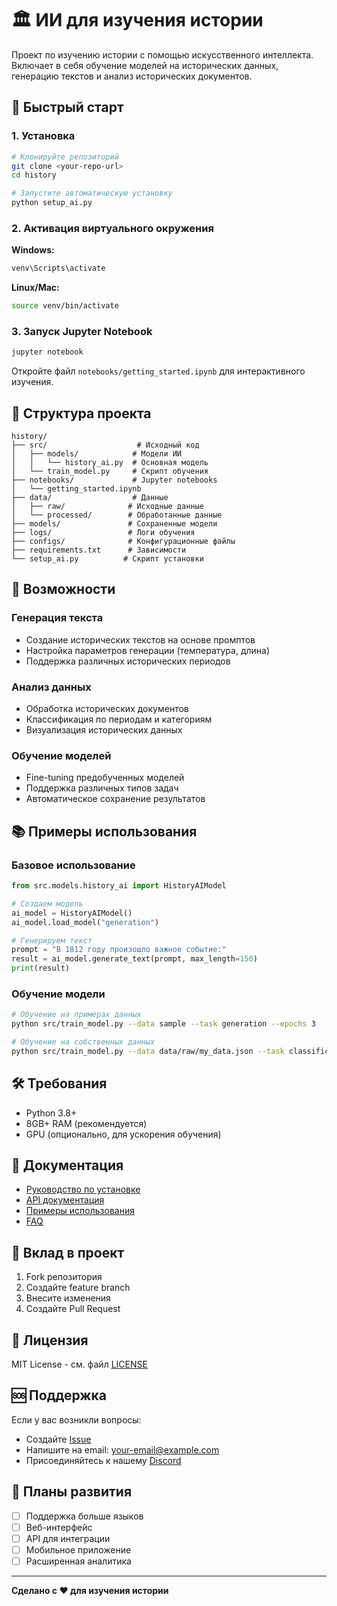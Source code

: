 # 🏛️ ИИ для изучения истории

Проект по изучению истории с помощью искусственного интеллекта. Включает в себя обучение моделей на исторических данных, генерацию текстов и анализ исторических документов.

## 🚀 Быстрый старт

### 1. Установка

```bash
# Клонируйте репозиторий
git clone <your-repo-url>
cd history

# Запустите автоматическую установку
python setup_ai.py
```

### 2. Активация виртуального окружения

**Windows:**
```bash
venv\Scripts\activate
```

**Linux/Mac:**
```bash
source venv/bin/activate
```

### 3. Запуск Jupyter Notebook

```bash
jupyter notebook
```

Откройте файл `notebooks/getting_started.ipynb` для интерактивного изучения.

## 📁 Структура проекта

```
history/
├── src/                    # Исходный код
│   ├── models/            # Модели ИИ
│   │   └── history_ai.py  # Основная модель
│   └── train_model.py     # Скрипт обучения
├── notebooks/             # Jupyter notebooks
│   └── getting_started.ipynb
├── data/                  # Данные
│   ├── raw/              # Исходные данные
│   └── processed/        # Обработанные данные
├── models/               # Сохраненные модели
├── logs/                 # Логи обучения
├── configs/              # Конфигурационные файлы
├── requirements.txt      # Зависимости
└── setup_ai.py          # Скрипт установки
```

## 🤖 Возможности

### Генерация текста
- Создание исторических текстов на основе промптов
- Настройка параметров генерации (температура, длина)
- Поддержка различных исторических периодов

### Анализ данных
- Обработка исторических документов
- Классификация по периодам и категориям
- Визуализация исторических данных

### Обучение моделей
- Fine-tuning предобученных моделей
- Поддержка различных типов задач
- Автоматическое сохранение результатов

## 📚 Примеры использования

### Базовое использование

```python
from src.models.history_ai import HistoryAIModel

# Создаем модель
ai_model = HistoryAIModel()
ai_model.load_model("generation")

# Генерируем текст
prompt = "В 1812 году произошло важное событие:"
result = ai_model.generate_text(prompt, max_length=150)
print(result)
```

### Обучение модели

```bash
# Обучение на примерах данных
python src/train_model.py --data sample --task generation --epochs 3

# Обучение на собственных данных
python src/train_model.py --data data/raw/my_data.json --task classification
```

## 🛠️ Требования

- Python 3.8+
- 8GB+ RAM (рекомендуется)
- GPU (опционально, для ускорения обучения)

## 📖 Документация

- [Руководство по установке](docs/installation.md)
- [API документация](docs/api.md)
- [Примеры использования](docs/examples.md)
- [FAQ](docs/faq.md)

## 🤝 Вклад в проект

1. Fork репозитория
2. Создайте feature branch
3. Внесите изменения
4. Создайте Pull Request

## 📄 Лицензия

MIT License - см. файл [LICENSE](LICENSE)

## 🆘 Поддержка

Если у вас возникли вопросы:
- Создайте [Issue](https://github.com/your-repo/issues)
- Напишите на email: your-email@example.com
- Присоединяйтесь к нашему [Discord](https://discord.gg/your-server)

## 🎯 Планы развития

- [ ] Поддержка больше языков
- [ ] Веб-интерфейс
- [ ] API для интеграции
- [ ] Мобильное приложение
- [ ] Расширенная аналитика

---

**Сделано с ❤️ для изучения истории**